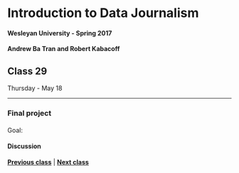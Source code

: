 # Introduction to Data Journalism
  
#### Wesleyan University - Spring 2017
  
**Andrew Ba Tran and Robert Kabacoff**
  
## Class 29
Thursday - May 18
                             
----
                             
### Final project
                             
#### 
                             
Goal: 
                             
#### Discussion

                   
**[Previous class](class31.md)** | **[Next class](class33.md)**
